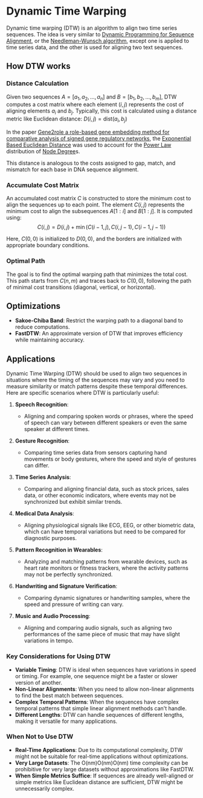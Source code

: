 # Dynamic Time Warping

Dynamic time warping (DTW) is an algorithm to align two time series sequences. The idea is very similar to [Dynamic Programming for Sequence Alignment](2.%20MIT%20CompBio%20-%20Dynamic%20Programming.md#Dynamic%20Programming%20for%20Sequence%20Alignment), or the [Needleman-Wunsch algorithm](3.%20MIT%20CompBio%20-%20Hashing,%20Database%20Search,%20BLAST%20algorithm.md#Global%20Alignment%20(Review)), except one is applied to time series data, and the other is used for aligning two text sequences.

## How DTW works

### Distance Calculation

Given two sequences $A = [a_1, a_2, \ldots, a_n]$ and $B = [b_1, b_2, \ldots, b_m]$, DTW computes a cost matrix where each element $(i, j)$ represents the cost of aligning elements $a_i$ and $b_j$​. Typically, this cost is calculated using a distance metric like Euclidean distance: $D(i, j) = \text{dist}(a_i, b_j)$

In the paper [Gene2role a role-based gene embedding method for comparative analysis of signed gene regulatory networks](Gene2role%20a%20role-based%20gene%20embedding%20method%20for%20comparative%20analysis%20of%20signed%20gene%20regulatory%20networks.md), the [Exponential Based Euclidean Distance](Exponential%20Based%20Euclidean%20Distance.md) was used to account for the [Power Law](Power%20Law.md) distribution of [Node Degree](Node%20Degree.md)s. 

This distance is analogous to the costs assigned to gap, match, and mismatch for each base in DNA sequence alignment.

### Accumulate Cost Matrix 

An accumulated cost matrix $C$ is constructed to store the minimum cost to align the sequences up to each point. The element $C(i, j)$ represents the minimum cost to align the subsequences $A[1:i]$ and $B[1:j]$. It is computed using: $$C(i, j) = D(i, j) + \min(C(i-1, j), C(i, j-1), C(i-1, j-1))$$

Here, $C(0, 0)$ is initialized to $D(0, 0)$, and the borders are initialized with appropriate boundary conditions.

### Optimal Path

The goal is to find the optimal warping path that minimizes the total cost. This path starts from $C(n, m)$ and traces back to $C(0, 0)$, following the path of minimal cost transitions (diagonal, vertical, or horizontal).

## Optimizations

- **Sakoe-Chiba Band**: Restrict the warping path to a diagonal band to reduce computations.
- **FastDTW**: An approximate version of DTW that improves efficiency while maintaining accuracy.

## Applications

Dynamic Time Warping (DTW) should be used to align two sequences in situations where the timing of the sequences may vary and you need to measure similarity or match patterns despite these temporal differences. Here are specific scenarios where DTW is particularly useful:

1. **Speech Recognition**:
    
    - Aligning and comparing spoken words or phrases, where the speed of speech can vary between different speakers or even the same speaker at different times.
2. **Gesture Recognition**:
    
    - Comparing time series data from sensors capturing hand movements or body gestures, where the speed and style of gestures can differ.
3. **Time Series Analysis**:
    
    - Comparing and aligning financial data, such as stock prices, sales data, or other economic indicators, where events may not be synchronized but exhibit similar trends.
4. **Medical Data Analysis**:
    
    - Aligning physiological signals like ECG, EEG, or other biometric data, which can have temporal variations but need to be compared for diagnostic purposes.
5. **Pattern Recognition in Wearables**:
    
    - Analyzing and matching patterns from wearable devices, such as heart rate monitors or fitness trackers, where the activity patterns may not be perfectly synchronized.
6. **Handwriting and Signature Verification**:
    
    - Comparing dynamic signatures or handwriting samples, where the speed and pressure of writing can vary.
7. **Music and Audio Processing**:
    
    - Aligning and comparing audio signals, such as aligning two performances of the same piece of music that may have slight variations in tempo.

### Key Considerations for Using DTW

- **Variable Timing**: DTW is ideal when sequences have variations in speed or timing. For example, one sequence might be a faster or slower version of another.
- **Non-Linear Alignments**: When you need to allow non-linear alignments to find the best match between sequences.
- **Complex Temporal Patterns**: When the sequences have complex temporal patterns that simple linear alignment methods can't handle.
- **Different Lengths**: DTW can handle sequences of different lengths, making it versatile for many applications.

### When Not to Use DTW

- **Real-Time Applications**: Due to its computational complexity, DTW might not be suitable for real-time applications without optimizations.
- **Very Large Datasets**: The O(nm)O(nm)O(nm) time complexity can be prohibitive for very large datasets without approximations like FastDTW.
- **When Simple Metrics Suffice**: If sequences are already well-aligned or simple metrics like Euclidean distance are sufficient, DTW might be unnecessarily complex.